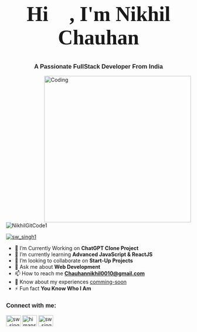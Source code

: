 <h1 align="center" style="font-family: 'Brush Script MT', cursive; font-size: 4em;">Hi 👋, I'm Nikhil Chauhan</h1>
<h3 align="center" style="font-family: 'Comic Sans MS', sans-serif;">A Passionate FullStack Developer From India</h3>

<img align="right" alt="Coding" width="400" src="https://cdn.dribbble.com/users/1162077/screenshots/3848914/programmer.gif">

<p align="left"> <img src="https://komarev.com/ghpvc/?username=NikhilGitCode1&label=Profile%20views&color=0e75b6&style=flat" alt="NikhilGitCode1" /> </p>

<p align="left"> <a href="comming-soon" target="blank"><img src="https://img.shields.io/twitter/follow/sw_singh1?logo=twitter&style=for-the-badge" alt="sw_singh1" /></a> </p>

- 🔭 I’m Currently Working on **ChatGPT Clone Project**
- 🌱 I’m currently learning **Advanced JavaScript & ReactJS**
- 👯 I’m looking to collaborate on **Start-Up Projects**
- 💬 Ask me about **Web Development**
- 📫 How to reach me **Chauhannikhil0010@gmail.com**
- 📄 Know about my experiences [comming-soon](#)
- ⚡ Fun fact **You Know Who I Am**

<h3 align="left" style="font-family: 'Arial', sans-serif;">Connect with me:</h3>
<p align="left">
  <a href="comming-soon" target="blank"><img align="center" src="https://raw.githubusercontent.com/rahuldkjain/github-profile-readme-generator/master/src/images/icons/Social/twitter.svg" alt="sw_singh1" height="30" width="40" /></a>
  <a href="comming-soon" target="blank"><img align="center" src="https://raw.githubusercontent.com/rahuldkjain/github-profile-readme-generator/master/src/images/icons/Social/linked-in-alt.svg" alt="himanshu-singh01" height="30" width="40" /></a>
  <a href="comming-soon" target="blank"><img align="center" src="https://raw.githubusercontent.com/rahuldkjain/github-profile-readme-generator/master/src/images/icons/Social/instagram.svg" alt="sw_singh1" height="30" width="40" /></a>
</p>

<h3 align="left"
